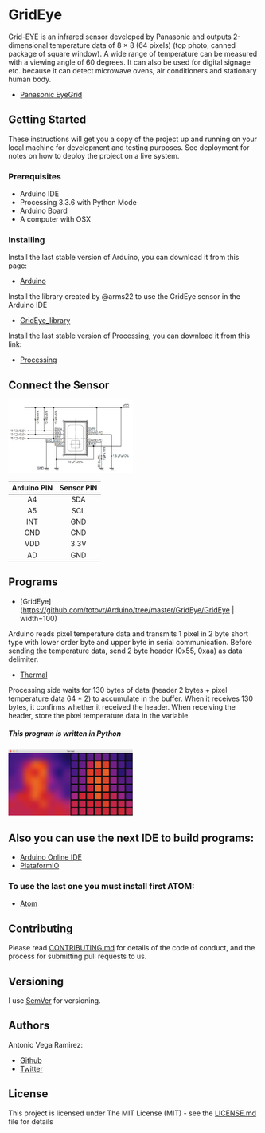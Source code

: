 # GridEye

Grid-EYE is an infrared sensor developed by Panasonic and outputs 2-dimensional temperature data of 8 × 8 (64 pixels) (top photo, canned package of square window). A wide range of temperature can be measured with a viewing angle of 60 degrees. It can also be used for digital signage etc. because it can detect microwave ovens, air conditioners and stationary human body.

* [Panasonic EyeGrid](https://industrial.panasonic.com/ww/ds/pr/grid-eye)

## Getting Started

These instructions will get you a copy of the project up and running on your local machine for development and testing purposes. See deployment for notes on how to deploy the project on a live system.

### Prerequisites

* Arduino IDE
* Processing 3.3.6 with Python Mode
* Arduino Board
* A computer with OSX

### Installing

Install the last stable version of Arduino, you can download it from this page:

* [Arduino](https://www.arduino.cc/en/Main/Software)

Install the library created by @arms22 to use the GridEye sensor in the Arduino IDE

* [GridEye_library](https://github.com/totovr/Arduino/blob/master/libraries/GridEye.zip)

Install the last stable version of Processing, you can download it from this link:

* [Processing](http://download.processing.org/processing-3.3.6-macosx.zip)


## Connect the Sensor

<img src="https://github.com/totovr/Arduino/blob/master/GridEye/Images/Connections.png" width="250">

|Arduino PIN| Sensor PIN|   
|:---------:|:---------:|
|     A4    |    SDA    |
|     A5    |    SCL    |
|     INT   |    GND    |
|     GND   |    GND    |
|     VDD   |    3.3V   |
|     AD    |    GND    |

## Programs

* [GridEye](https://github.com/totovr/Arduino/tree/master/GridEye/GridEye | width=100)

Arduino reads pixel temperature data and transmits 1 pixel in 2 byte short type with lower order byte and upper byte in serial communication. Before sending the temperature data, send 2 byte header (0x55, 0xaa) as data delimiter.

* [Thermal](https://github.com/totovr/Arduino/tree/master/GridEye/Thermal)

Processing side waits for 130 bytes of data (header 2 bytes + pixel temperature data 64 * 2) to accumulate in the buffer. When it receives 130 bytes, it confirms whether it received the header. When receiving the header, store the pixel temperature data in the variable.

##### This program is written in Python

<img src="https://github.com/totovr/Arduino/blob/master/GridEye/Images/Thermal.png" width="250">

## Also you can use the next IDE to build programs:

* [Arduino Online IDE](https://create.arduino.cc/editor)
* [PlataformIO](http://platformio.org/get-started)

### To use the last one you must install first ATOM:

* [Atom](https://atom.io/)

## Contributing

Please read [CONTRIBUTING.md](https://github.com/totovr/Processing/blob/master/CONTRIBUTING.md) for details of the code of conduct, and the process for submitting pull requests to us.

## Versioning

I use [SemVer](http://semver.org/) for versioning.

## Authors

Antonio Vega Ramirez:

* [Github](https://github.com/totovr)
* [Twitter](https://twitter.com/SpainDice)

## License

This project is licensed under The MIT License (MIT) - see the [LICENSE.md](https://github.com/totovr/Arduino/blob/master/LICENSE.md) file for details
